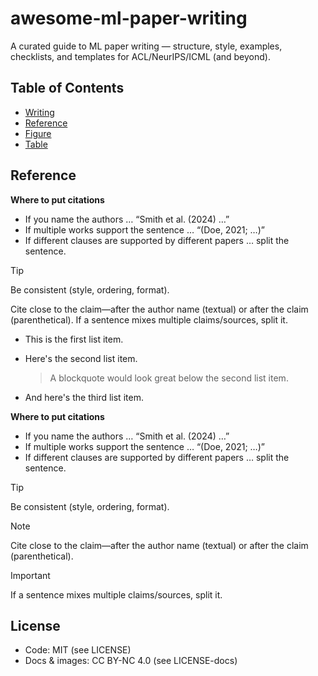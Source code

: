 # awesome-ml-paper-writing
A curated guide to ML paper writing — structure, style, examples, checklists, and templates for ACL/NeurIPS/ICML (and beyond).

## Table of Contents
- [Writing](#writing)
- [Reference](#reference)
- [Figure](#figure)
- [Table](#table)

## Reference
**Where to put citations**
- If you name the authors … “Smith et al. (2024) …”
- If multiple works support the sentence … “(Doe, 2021; …)”
- If different clauses are supported by different papers … split the sentence.

> [!TIP]
> Be consistent (style, ordering, format).
>
> Cite close to the claim—after the author name (textual) or after the claim (parenthetical).
> If a sentence mixes multiple claims/sources, split it.

* This is the first list item.
* Here's the second list item.

    > A blockquote would look great below the second list item.

* And here's the third list item.

**Where to put citations**
- If you name the authors … “Smith et al. (2024) …”
- If multiple works support the sentence … “(Doe, 2021; …)”
- If different clauses are supported by different papers … split the sentence.

> [!TIP]
> Be consistent (style, ordering, format).
>
> > [!NOTE]
> > Cite close to the claim—after the author name (textual) or after the claim (parenthetical).
> >
> > > [!IMPORTANT]
> > > If a sentence mixes multiple claims/sources, split it.

## License
- Code: MIT (see LICENSE)
- Docs & images: CC BY-NC 4.0 (see LICENSE-docs)
